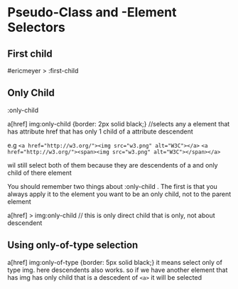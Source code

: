 # Pseudo-Class and -Element Selectors

## First child

 #ericmeyer > :first-child

## Only Child

:only-child

a[href] img:only-child {border: 2px solid black;} //selects any  a element that has attribute href that has only 1 child of a attribute descendent

e.g
`<a href="http://w3.org/"><img src="w3.png" alt="W3C"></a>`
`<a href="http://w3.org/"><span><img src="w3.png" alt="W3C"></span></a>`

wil still select both of them because they are descendents of a and only child of there element

You should remember two things about :only-child . The first is that you always apply it to
the element you want to be an only child, not to the parent element

a[href] > img:only-child // this is only direct child that is only, not about descendent

## Using only-of-type selection

a[href] img:only-of-type {border: 5px solid black;} it means select only of type img. here descendents also works. so if we have another element that has img has only child that is a descedent of `<a>` it will be selected
